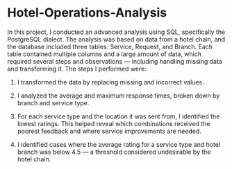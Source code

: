 # Hotel-Operations-Analysis

In this project, I conducted an advanced analysis using SQL, specifically the PostgreSQL dialect. The analysis was based on data from a hotel chain, and the database included three tables: Service, Request, and Branch. Each table contained multiple columns and a large amount of data, which required several steps and observations — including handling missing data and transforming it. The steps I performed were:

1. I transformed the data by replacing missing and incorrect values.

2. I analyzed the average and maximum response times, broken down by branch and service type.

3. For each service type and the location it was sent from, I identified the lowest ratings. This helped reveal which combinations received the poorest feedback and where service improvements are needed.

4. I identified cases where the average rating for a service type and hotel branch was below 4.5 — a threshold considered undesirable by the hotel chain.
